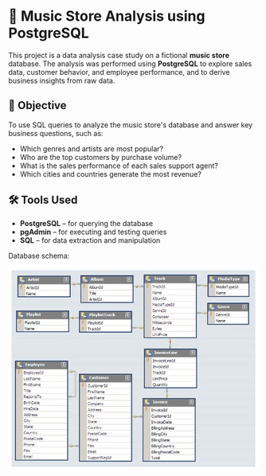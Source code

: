 # 🎵 Music Store Analysis using PostgreSQL

This project is a data analysis case study on a fictional **music store** database. The analysis was performed using **PostgreSQL** to explore sales data, customer behavior, and employee performance, and to derive business insights from raw data.

## 📌 Objective

To use SQL queries to analyze the music store's database and answer key business questions, such as:

- Which genres and artists are most popular?
- Who are the top customers by purchase volume?
- What is the sales performance of each sales support agent?
- Which cities and countries generate the most revenue?

## 🛠️ Tools Used

- **PostgreSQL** – for querying the database
- **pgAdmin** – for executing and testing queries
- **SQL** – for data extraction and manipulation

Database schema:

![Music store schema](https://github.com/janhvichandnani14/Data-Analysis/blob/9bf22c422fd46661d8b0988cf4c9e6621e48dba7/schema.png)
